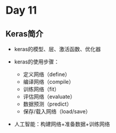 # Day 11

## Keras简介

- keras的模型、层、激活函数、优化器

- keras的使用步骤：
  - 定义网络（define）
  - 编译网络（compile）
  - 训练网络（fit）
  - 评估网络（evaluate）
  - 数据预测（predict）
  - 保存/载入网络（load/save）

- 人工智能：构建网络+准备数据+训练网络
